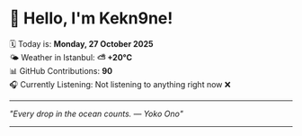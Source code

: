 # 👋 Hello, I'm Kekn9ne!

🗓️ Today is: **Monday, 27 October 2025**  
🌤️ Weather in Istanbul: **⛅️  +20°C**  
📊 GitHub Contributions: **90**  
🎧 Currently Listening: Not listening to anything right now ❌

---

_"Every drop in the ocean counts.  — *Yoko Ono*"_

---
